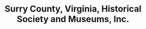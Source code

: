 ---
layout: repo
title: "Surry County, Virginia, Historical Society and Museums, Inc."
id: 16750
permalink: repos/16750/
---